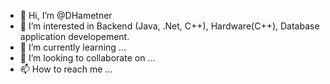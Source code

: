 - 👋 Hi, I’m @DHametner
- 👀 I’m interested in Backend (Java, .Net, C++), Hardware(C++), Database application developement.
- 🌱 I’m currently learning ...
- 💞️ I’m looking to collaborate on ...
- 📫 How to reach me ...

<!---
DHametner/DHametner is a ✨ special ✨ repository because its `README.md` (this file) appears on your GitHub profile.
You can click the Preview link to take a look at your changes.
--->
